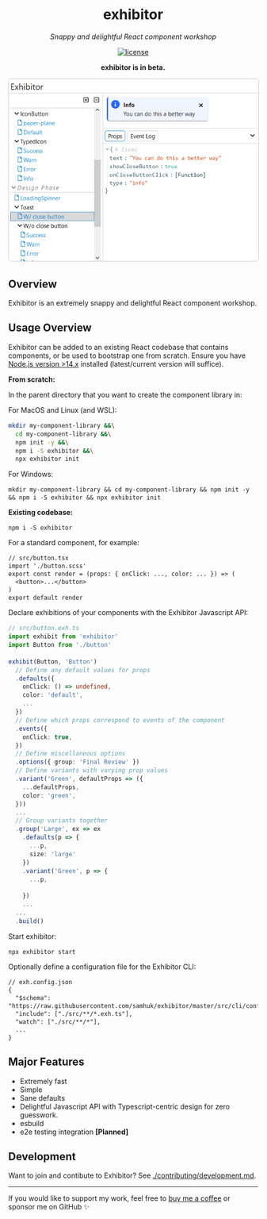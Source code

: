 <h1 align="center">exhibitor</h1>
<p align="center">
  <em>Snappy and delightful React component workshop</em>
</p>

<p align="center">
  <a href="https://img.shields.io/badge/License-MIT-green.svg" target="_blank">
    <img src="https://img.shields.io/badge/License-MIT-green.svg" alt="license" />
  </a>
</p>

<p align="center">
  <b>exhibitor is in beta.</b>
</p>

<div align="center">
  <img src="./img/img1.png" style="border-radius: 5px; border: 1px solid #ccc" />
</div>

## Overview

Exhibitor is an extremely snappy and delightful React component workshop.

## Usage Overview

Exhibitor can be added to an existing React codebase that contains components, or be used to bootstrap one from scratch. Ensure you have [Node.js version >14.x](https://nodejs.org/en/) installed (latest/current version will suffice).

**From scratch:**

In the parent directory that you want to create the component library in:

For MacOS and Linux (and WSL):

```bash
mkdir my-component-library &&\
  cd my-component-library &&\
  npm init -y &&\
  npm i -S exhibitor &&\
  npx exhibitor init
```

For Windows:

```batch
mkdir my-component-library && cd my-component-library && npm init -y && npm i -S exhibitor && npx exhibitor init
```

**Existing codebase:**

```
npm i -S exhibitor
```

For a standard component, for example:

```tsx
// src/button.tsx
import './button.scss'
export const render = (props: { onClick: ..., color: ... }) => (
  <button>...</button>
)
export default render
```

Declare exhibitions of your components with the Exhibitor Javascript API:

```typescript
// src/button.exh.ts
import exhibit from 'exhibitor'
import Button from './button'

exhibit(Button, 'Button')
  // Define any default values for props
  .defaults({
    onClick: () => undefined,
    color: 'default',
    ...
  })
  // Define which props correspond to events of the component
  .events({
    onClick: true,
  })
  // Define miscellaneous options
  .options({ group: 'Final Review' })
  // Define variants with varying prop values
  .variant('Green', defaultProps => ({
    ...defaultProps,
    color: 'green',
  }))
  ...
  // Group variants together
  .group('Large', ex => ex
    .defaults(p => {
      ...p,
      size: 'large'
    })
    .variant('Green', p => {
      ...p,

    })
    ...
  ...
  .build()
```

Start exhibitor:

```
npx exhibitor start
```

Optionally define a configuration file for the Exhibitor CLI:

```jsonc
// exh.config.json
{
  "$schema": "https://raw.githubusercontent.com/samhuk/exhibitor/master/src/cli/config/schema.json", 
  "include": ["./src/**/*.exh.ts"],
  "watch": ["./src/**/*"],
  ...
}
```

## Major Features

* Extremely fast
* Simple
* Sane defaults
* Delightful Javascript API with Typescript-centric design for zero guesswork.
* esbuild
* e2e testing integration **[Planned]**

## Development

Want to join and contibute to Exhibitor? See [./contributing/development.md](./contributing/development.md).

---

If you would like to support my work, feel free to [buy me a coffee](https://www.buymeacoffee.com/samhuk) or sponsor me on GitHub ✨
